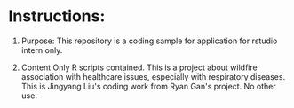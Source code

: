 # Instructions:

1. Purpose:
This repository is a coding sample for application for rstudio intern only. 

2. Content
Only R scripts contained.
This is a project about wildfire association with healthcare issues, especially with respiratory diseases.
This is Jingyang Liu's coding work from Ryan Gan's project. No other use.
